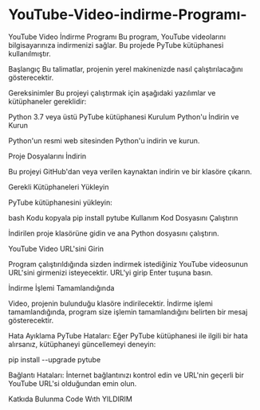 # YouTube-Video-indirme-Programı-
YouTube Video İndirme Programı
Bu program, YouTube videolarını bilgisayarınıza indirmenizi sağlar. Bu projede PyTube kütüphanesi kullanılmıştır.

Başlangıç
Bu talimatlar, projenin yerel makinenizde nasıl çalıştırılacağını gösterecektir.

Gereksinimler
Bu projeyi çalıştırmak için aşağıdaki yazılımlar ve kütüphaneler gereklidir:

Python 3.7 veya üstü
PyTube kütüphanesi
Kurulum
Python'u İndirin ve Kurun

Python'un resmi web sitesinden Python'u indirin ve kurun.

Proje Dosyalarını İndirin

Bu projeyi GitHub'dan veya verilen kaynaktan indirin ve bir klasöre çıkarın.



Gerekli Kütüphaneleri Yükleyin

PyTube kütüphanesini yükleyin:

bash
Kodu kopyala
pip install pytube
Kullanım
Kod Dosyasını Çalıştırın

İndirilen proje klasörüne gidin ve ana Python dosyasını çalıştırın.

YouTube Video URL'sini Girin

Program çalıştırıldığında sizden indirmek istediğiniz YouTube videosunun URL'sini girmenizi isteyecektir. URL'yi girip Enter tuşuna basın.

İndirme İşlemi Tamamlandığında

Video, projenin bulunduğu klasöre indirilecektir. İndirme işlemi tamamlandığında, program size işlemin tamamlandığını belirten bir mesaj gösterecektir.


Hata Ayıklama
PyTube Hataları: Eğer PyTube kütüphanesi ile ilgili bir hata alırsanız, kütüphaneyi güncellemeyi deneyin:


pip install --upgrade pytube


Bağlantı Hataları: İnternet bağlantınızı kontrol edin ve URL'nin geçerli bir YouTube URL'si olduğundan emin olun.

Katkıda Bulunma
Code Wıth YILDIRIM 
